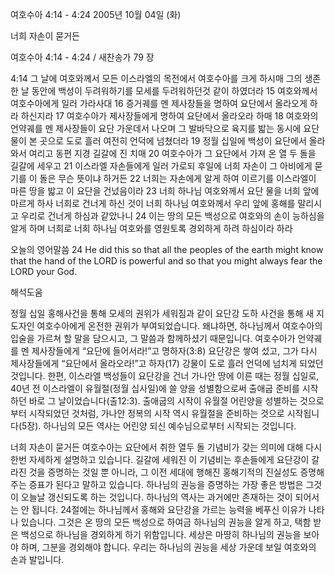 여호수아 4:14 - 4:24 
2005년 10월 04일 (화)

너희 자손이 묻거든



여호수아 4:14 - 4:24 / 새찬송가 79 장


4:14 그 날에 여호와께서 모든 이스라엘의 목전에서 여호수아를 크게 하시매 그의 생존한 날 동안에 백성이 두려워하기를 모세를 두려워하던것 같이 하였더라 15 여호와께서 여호수아에게 일러 가라사대 16 증거궤를 멘 제사장들을 명하여 요단에서 올라오게 하라 하신지라 17 여호수아가 제사장들에게 명하여 요단에서 올라오라 하매 18 여호와의 언약궤를 멘 제사장들이 요단 가운데서 나오며 그 발바닥으로 육지를 밟는 동시에 요단 물이 본 곳으로 도로 흘러 여전히 언덕에 넘쳤더라 19 정월 십일에 백성이 요단에서 올라와서 여리고 동편 지경 길갈에 진 치매 20 여호수아가 그 요단에서 가져 온 열 두 돌을 길갈에 세우고 21 이스라엘 자손들에게 일러 가로되 후일에 너희 자손이 그 아비에게 묻기를 이 돌은 무슨 뜻이냐 하거든 22 너희는 자손에게 알게 하여 이르기를 이스라엘이 마른 땅을 밟고 이 요단을 건넜음이라 23 너희 하나님 여호와께서 요단 물을 너희 앞에 마르게 하사 너희로 건너게 하신 것이 너희 하나님 여호와께서 우리 앞에 홍해를 말리시고 우리로 건너게 하심과 같았나니 24 이는 땅의 모든 백성으로 여호와의 손이 능하심을 알게 하며 너희로 너희 하나님 여호와를 영원토록 경외하게 하려 하심이라 하라 

오늘의 영어말씀 
24 He did this so that all the peoples of the earth might know that the hand of the LORD is powerful and so that you might always fear the LORD your God.

해석도움





정월 십일 
홍해사건을 통해 모세의 권위가 세워짐과 같이 요단강 도하 사건을 통해 새 지도자인 여호수아에게 온전한 권위가 부여되었습니다. 왜냐하면, 하나님께서 여호수아의 입술을 가르쳐 할 말을 담으시고, 그 말씀과 함께하셨기 때문입니다. 여호수아가 언약궤를 멘 제사장들에게 “요단에 들어서라!”고 명하자(3:8) 요단강은 쌓여 섰고, 그가 다시 제사장들에게 “요단에서 올라오라!”고 하자(17) 강물이 도로 흘러 언덕에 넘치게 되었던 것입니다. 한편, 이스라엘 백성들이 요단강을 건너 가나안 땅에 이른 때는 정월 십일로, 40년 전 이스라엘이 유월절(정월 십사일)에 쓸 양을 성별함으로써 출애굽 준비를 시작하던 바로 그 날이었습니다(출12:3). 출애굽의 시작이 유월절 어린양을 성별하는 것으로부터 시작되었던 것처럼, 가나안 정복의 시작 역시 유월절을 준비하는 것으로 시작됩니다(5장). 하나님의 모든 역사는 어린양 되신 예수님으로부터 시작되는 것입니다. 

너희 자손이 묻거든 
여호수아는 요단에서 취한 열두 돌 기념비가 갖는 의미에 대해 다시 한번 자세하게 설명하고 있습니다. 길갈에 세워진 이 기념비는 후손들에게 요단강이 갈라진 것을 증명하는 것일 뿐 아니라, 그 이전 세대에 행해진 홍해기적의 진실성도 증명해 주는 증표가 된다고 말하고 있습니다. 하나님의 권능을 증명하는 가장 좋은 방법은 그것이 오늘날 갱신되도록 하는 것입니다. 하나님의 역사는 과거에만 존재하는 것이 되어서는 안 됩니다. 24절에는 하나님께서 홍해와 요단강을 가르는 능력을 베푸신 이유가 나타나 있습니다. 그것은 온 땅의 모든 백성으로 하여금 하나님의 권능을 알게 하고, 택함 받은 백성으로 하나님을 경외하게 하기 위함입니다. 세상은 마땅히 하나님의 권능을 보아야 하며, 그분을 경외해야 합니다. 우리는 하나님의 권능을 세상 가운데 보일 여호와의 손과 발입니다.